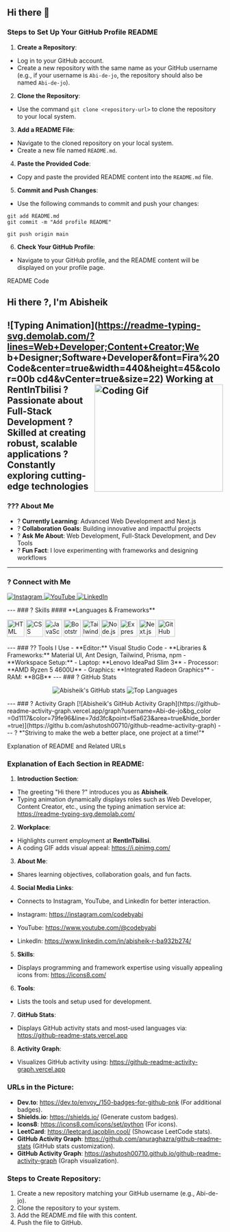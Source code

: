 ## Hi there 👋
### Steps to Set Up Your GitHub Profile README

1. **Create a Repository**:
- Log in to your GitHub account.
- Create a new repository with the same name as your GitHub username (e.g., if your username is
`Abi-de-jo`, the repository should also be named `Abi-de-jo`).

2. **Clone the Repository**:
- Use the command `git clone <repository-url>` to clone the repository to your local system.

3. **Add a README File**:
- Navigate to the cloned repository on your local system.
- Create a new file named `README.md`.

4. **Paste the Provided Code**:
- Copy and paste the provided README content into the `README.md` file.

5. **Commit and Push Changes**:
- Use the following commands to commit and push your changes:
```
git add README.md
git commit -m "Add profile README"

git push origin main
```

6. **Check Your GitHub Profile**:
- Navigate to your GitHub profile, and the README content will be displayed on your profile page.

README Code

## Hi there ?, I'm **Abisheik**
![Typing
Animation](https://readme-typing-svg.demolab.com/?lines=Web+Developer;Content+Creator;We
b+Designer;Software+Developer&font=Fira%20Code&center=true&width=440&height=45&color=00b
cd4&vCenter=true&size=22)
Working at **RentInTbilisi**
<img align="right"
src="https://i.pinimg.com/originals/47/f0/34/47f0342cec72b800463bf003eac1257e.gif"
alt="Coding Gif" width="300" height="250" />
? Passionate about **Full-Stack Development**
? Skilled at creating robust, scalable applications
? Constantly exploring cutting-edge technologies
---
### ??? About Me
- ? **Currently Learning**: Advanced Web Development and Next.js
- ? **Collaboration Goals**: Building innovative and impactful projects
- ? **Ask Me About**: Web Development, Full-Stack Development, and Dev Tools
- ? **Fun Fact**: I love experimenting with frameworks and designing workflows
---
### ? Connect with Me
<p align="left">
<a href="https://instagram.com/codebyabi" target="_blank">
<img
src="https://img.shields.io/badge/Instagram-E4405F?style=for-the-badge&logo=instagram&lo
goColor=white" alt="Instagram" />
</a>
<a href="https://www.youtube.com/@codebyabi" target="_blank">
<img
src="https://img.shields.io/badge/YouTube-FF0000?style=for-the-badge&logo=youtube&logoCo
lor=white" alt="YouTube" />
</a>

<a href="https://www.linkedin.com/in/abisheik-r-ba932b274/" target="_blank">
<img
src="https://img.shields.io/badge/LinkedIn-blue?style=for-the-badge&logo=linkedin&logoCo
lor=white" alt="LinkedIn" />
</a>
</p>
---
### ? Skills
#### **Languages & Frameworks**
<p align="left">
<img height="40" src="https://img.icons8.com/color/48/000000/html-5.png" alt="HTML"
title="HTML" />
<img height="40" src="https://img.icons8.com/color/48/000000/css3.png" alt="CSS"
title="CSS" />
<img height="40" src="https://img.icons8.com/color/48/000000/javascript.png"
alt="JavaScript" title="JavaScript" />
<img height="40" src="https://img.icons8.com/color/48/000000/bootstrap.png"
alt="Bootstrap" title="Bootstrap" />
<img height="40" src="https://img.icons8.com/color/48/tailwindcss.png" alt="Tailwind
CSS" title="Tailwind CSS" />
<img height="40" src="https://img.icons8.com/color/48/000000/nodejs.png" alt="Node.js"
title="Node.js" />
<img height="40" src="https://img.icons8.com/ios/50/express-js.png" alt="Express.js"
title="Express.js" />
<img height="40" src="https://img.icons8.com/color/48/nextjs.png" alt="Next.js"
title="Next.js" />
<img height="40" src="https://img.icons8.com/color/48/000000/github.png" alt="GitHub"
title="GitHub" />
</p>
---
### ?? Tools I Use
- **Editor:** Visual Studio Code
- **Libraries & Frameworks:** Material UI, Ant Design, Tailwind, Prisma, npm
- **Workspace Setup:**
- Laptop: **Lenovo IdeaPad Slim 3**
- Processor: **AMD Ryzen 5 4600U**
- Graphics: **Integrated Radeon Graphics**
- RAM: **8GB**
---
### ? GitHub Stats
<p align="center">
<img
src="https://github-readme-stats.vercel.app/api?username=Abi-de-jo&show_icons=true&theme
=radical" alt="Abisheik's GitHub stats" />
<img
src="https://github-readme-stats.vercel.app/api/top-langs/?username=Abi-de-jo&layout=com
pact&theme=radical" alt="Top Languages" />

</p>
---
### ? Activity Graph
[![Abisheik's GitHub Activity
Graph](https://github-readme-activity-graph.vercel.app/graph?username=Abi-de-jo&bg_color
=0d1117&color=79fe96&line=7dd3fc&point=f5a623&area=true&hide_border=true)](https://githu
b.com/ashutosh00710/github-readme-activity-graph)
---
? *"Striving to make the web a better place, one project at a time!"*

Explanation of README and Related URLs

### Explanation of Each Section in README:

1. **Introduction Section**:
- The greeting "Hi there ?" introduces you as **Abisheik**.
- Typing animation dynamically displays roles such as Web Developer, Content Creator, etc.,
using the typing animation service at:
https://readme-typing-svg.demolab.com/

2. **Workplace**:
- Highlights current employment at **RentInTbilisi**.
- A coding GIF adds visual appeal: https://i.pinimg.com/

3. **About Me**:
- Shares learning objectives, collaboration goals, and fun facts.

4. **Social Media Links**:
- Connects to Instagram, YouTube, and LinkedIn for better interaction.

- Instagram: https://instagram.com/codebyabi
- YouTube: https://www.youtube.com/@codebyabi
- LinkedIn: https://www.linkedin.com/in/abisheik-r-ba932b274/

5. **Skills**:
- Displays programming and framework expertise using visually appealing icons from:
https://icons8.com/

6. **Tools**:
- Lists the tools and setup used for development.

7. **GitHub Stats**:
- Displays GitHub activity stats and most-used languages via:
https://github-readme-stats.vercel.app

8. **Activity Graph**:
- Visualizes GitHub activity using: https://github-readme-activity-graph.vercel.app

### URLs in the Picture:
- **Dev.to**: https://dev.to/envoy_/150-badges-for-github-pnk (For additional badges).
- **Shields.io**: https://shields.io/ (Generate custom badges).
- **Icons8**: https://icons8.com/icons/set/python (For icons).
- **LeetCard**: https://leetcard.jacoblin.cool/ (Showcase LeetCode stats).
- **GitHub Activity Graph**: https://github.com/anuraghazra/github-readme-stats (GitHub stats
customization).
- **GitHub Activity Graph**: https://ashutosh00710.github.io/github-readme-activity-graph (Graph
visualization).

### Steps to Create Repository:
1. Create a new repository matching your GitHub username (e.g., Abi-de-jo).
2. Clone the repository to your system.
3. Add the README.md file with this content.
4. Push the file to GitHub.
